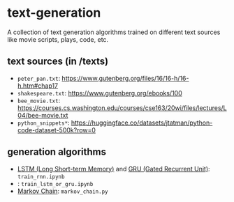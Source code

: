 # text-generation

A collection of text generation algorithms trained on different text sources like movie scripts, plays, code, etc.

## text sources (in /texts)

* `peter_pan.txt`: <https://www.gutenberg.org/files/16/16-h/16-h.htm#chap17>
* `shakespeare.txt`: <https://www.gutenberg.org/ebooks/100>
* `bee_movie.txt`: <https://courses.cs.washington.edu/courses/cse163/20wi/files/lectures/L04/bee-movie.txt>
* `python_snippets*`: <https://huggingface.co/datasets/jtatman/python-code-dataset-500k?row=0>

## generation algorithms

* [LSTM (Long Short-term Memory)](https://en.wikipedia.org/wiki/Long_short-term_memory) and [GRU (Gated Recurrent Unit)](https://en.wikipedia.org/wiki/Gated_recurrent_unit): `train_rnn.ipynb`
* : `train_lstm_or_gru.ipynb`
* [Markov Chain](https://en.wikipedia.org/wiki/Markov_chain): `markov_chain.py`
